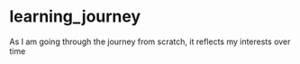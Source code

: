 # learning_journey
As I am going through the journey from scratch, it reflects my interests over time

